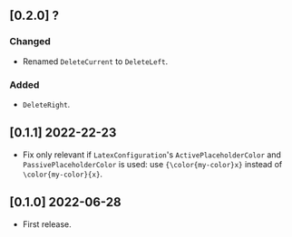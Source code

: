 ## [0.2.0] ?

### Changed

- Renamed `DeleteCurrent` to `DeleteLeft`.

### Added

- `DeleteRight`.

## [0.1.1] 2022-22-23

- Fix only relevant if `LatexConfiguration`'s `ActivePlaceholderColor` and `PassivePlaceholderColor` is used: use `{\color{my-color}x}` instead of `\color{my-color}{x}`.

## [0.1.0] 2022-06-28

- First release.